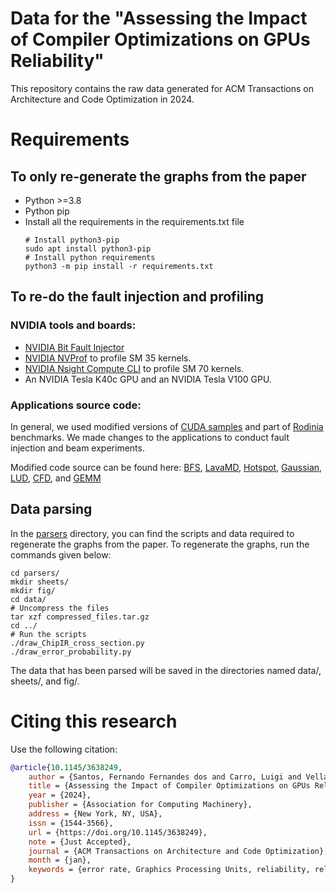 # Data for the "Assessing the Impact of Compiler Optimizations on GPUs Reliability"

This repository contains the raw data generated for ACM Transactions on Architecture and Code Optimization in 2024.

# Requirements

## To only re-generate the graphs from the paper

- Python >=3.8
- Python pip
- Install all the requirements in the requirements.txt file
  ```shell
  # Install python3-pip
  sudo apt install python3-pip
  # Install python requirements
  python3 -m pip install -r requirements.txt
  ```

## To re-do the fault injection and profiling

### NVIDIA tools and boards:

- [NVIDIA Bit Fault Injector](https://github.com/NVlabs/nvbitfi)
- [NVIDIA NVProf](https://docs.nvidia.com/cuda/profiler-users-guide/index.html#) to profile SM 35 kernels.
- [NVIDIA Nsight Compute CLI](https://docs.nvidia.com/nsight-compute/NsightComputeCli/index.html) to profile SM 70
  kernels.
- An NVIDIA Tesla K40c GPU and an NVIDIA Tesla V100 GPU.

### Applications source code:

In general, we used modified versions of [CUDA samples](https://github.com/NVIDIA/cuda-samples) and part of
[Rodinia](https://www.cs.virginia.edu/rodinia/doku.php?id=start) benchmarks.
We made changes to the applications to conduct fault injection and beam experiments.

Modified code source can be found here:
[BFS](https://github.com/UFRGS-CAROL/radiation-benchmarks/tree/master/src/cuda/bfs),
[LavaMD](https://github.com/UFRGS-CAROL/radiation-benchmarks/blob/master/src/cuda/lava_mp),
[Hotspot](https://github.com/UFRGS-CAROL/radiation-benchmarks/tree/master/src/cuda/hotspot),
[Gaussian](https://github.com/UFRGS-CAROL/radiation-benchmarks/tree/master/src/cuda/gaussian),
[LUD](https://github.com/UFRGS-CAROL/radiation-benchmarks/tree/master/src/cuda/lud),
[CFD](https://github.com/UFRGS-CAROL/radiation-benchmarks/tree/master/src/cuda/cfd), and
[GEMM](https://github.com/UFRGS-CAROL/radiation-benchmarks/tree/master/src/cuda/gemm)

## Data parsing

In the [parsers](parsers/) directory,
you can find the scripts and data required to regenerate the graphs from the paper.
To regenerate the graphs, run the commands given below:

```shell
cd parsers/
mkdir sheets/
mkdir fig/
cd data/
# Uncompress the files
tar xzf compressed_files.tar.gz 
cd ../
# Run the scripts
./draw_ChipIR_cross_section.py
./draw_error_probability.py
```

The data that has been parsed will be saved in the directories named data/, sheets/, and fig/.

# Citing this research

Use the following citation:

```bibtex
@article{10.1145/3638249,
    author = {Santos, Fernando Fernandes dos and Carro, Luigi and Vella, Flavio and Rech, Paolo},
    title = {Assessing the Impact of Compiler Optimizations on GPUs Reliability},
    year = {2024},
    publisher = {Association for Computing Machinery},
    address = {New York, NY, USA},
    issn = {1544-3566},
    url = {https://doi.org/10.1145/3638249},
    note = {Just Accepted},
    journal = {ACM Transactions on Architecture and Code Optimization},
    month = {jan},
    keywords = {error rate, Graphics Processing Units, reliability, reliability, neutron-induced errors}
} 
```
